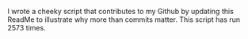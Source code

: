 I wrote a cheeky script that contributes to my Github by updating this ReadMe to illustrate why more than commits matter. This script has run 2573 times.